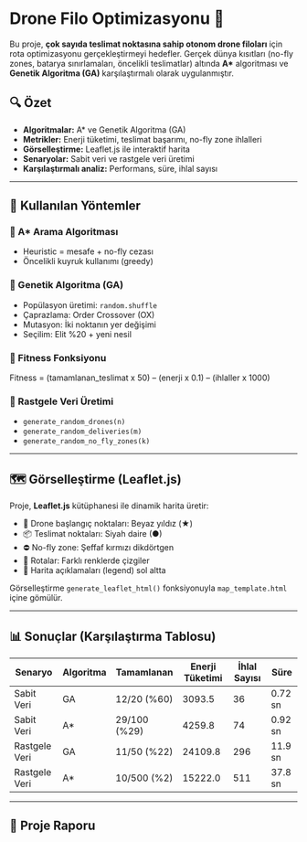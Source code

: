 # Drone Filo Optimizasyonu 🚁

Bu proje, **çok sayıda teslimat noktasına sahip otonom drone filoları** için rota optimizasyonu gerçekleştirmeyi hedefler. Gerçek dünya kısıtları (no-fly zones, batarya sınırlamaları, öncelikli teslimatlar) altında **A\*** algoritması ve **Genetik Algoritma (GA)** karşılaştırmalı olarak uygulanmıştır.


## 🔍 Özet

- **Algoritmalar:** A\* ve Genetik Algoritma (GA)
- **Metrikler:** Enerji tüketimi, teslimat başarımı, no-fly zone ihlalleri
- **Görselleştirme:** Leaflet.js ile interaktif harita
- **Senaryolar:** Sabit veri ve rastgele veri üretimi
- **Karşılaştırmalı analiz:** Performans, süre, ihlal sayısı

---

## 🧠 Kullanılan Yöntemler

### 🔹 A\* Arama Algoritması
- Heuristic = mesafe + no-fly cezası
- Öncelikli kuyruk kullanımı (greedy)

### 🔹 Genetik Algoritma (GA)
- Popülasyon üretimi: `random.shuffle`
- Çaprazlama: Order Crossover (OX)
- Mutasyon: İki noktanın yer değişimi
- Seçilim: Elit %20 + yeni nesil

### 🔹 Fitness Fonksiyonu
Fitness = (tamamlanan_teslimat x 50) – (enerji x 0.1) – (ihlaller x 1000)


### 🔹 Rastgele Veri Üretimi
- `generate_random_drones(n)`
- `generate_random_deliveries(m)`
- `generate_random_no_fly_zones(k)`

---

## 🗺️ Görselleştirme (Leaflet.js)

Proje, **Leaflet.js** kütüphanesi ile dinamik harita üretir:

- 🛫 Drone başlangıç noktaları: Beyaz yıldız (★)
- 📦 Teslimat noktaları: Siyah daire (●)
- ⛔ No-fly zone: Şeffaf kırmızı dikdörtgen
- 📍 Rotalar: Farklı renklerde çizgiler
- 🧭 Harita açıklamaları (legend) sol altta

Görselleştirme `generate_leaflet_html()` fonksiyonuyla `map_template.html` içine gömülür.

---

## 📊 Sonuçlar (Karşılaştırma Tablosu)

| Senaryo        | Algoritma | Tamamlanan   | Enerji Tüketimi | İhlal Sayısı | Süre      |
|----------------|-----------|--------------|------------------|--------------|-----------|
| Sabit Veri     | GA        | 12/20 (%60)  | 3093.5           | 36           | 0.72 sn   |
| Sabit Veri     | A*        | 29/100 (%29) | 4259.8           | 74           | 0.92 sn   |
| Rastgele Veri  | GA        | 11/50 (%22)  | 24109.8          | 296          | 11.9 sn   |
| Rastgele Veri  | A*        | 10/500 (%2)  | 15222.0          | 511          | 37.8 sn   |

---

## 📁 Proje Raporu


